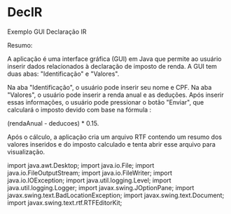 # DecIR
Exemplo GUI Declaração IR

Resumo:

A aplicação é uma interface gráfica (GUI) em Java que permite ao usuário inserir dados relacionados à declaração de imposto de renda. A GUI tem duas abas: "Identificação" e "Valores".

Na aba "Identificação", o usuário pode inserir seu nome e CPF. Na aba "Valores", o usuário pode inserir a renda anual e as deduções. Após inserir essas informações, o usuário pode pressionar o botão "Enviar", que calculará o imposto devido com base na fórmula :

(rendaAnual - deducoes) * 0.15. 

Após o cálculo, a aplicação cria um arquivo RTF contendo um resumo dos valores inseridos e do imposto calculado e tenta abrir esse arquivo para visualização.

import java.awt.Desktop;
import java.io.File;
import java.io.FileOutputStream;
import java.io.FileWriter;
import java.io.IOException;
import java.util.logging.Level;
import java.util.logging.Logger;
import javax.swing.JOptionPane;
import javax.swing.text.BadLocationException;
import javax.swing.text.Document;
import javax.swing.text.rtf.RTFEditorKit;
